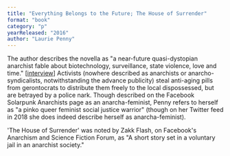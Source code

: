 ```yaml
---
title: "Everything Belongs to the Future; The House of Surrender"
format: "book"
category: "p"
yearReleased: "2016"
author: "Laurie Penny"
---
```

The author describes the novella as "a near-future  quasi-dystopian anarchist fable about biotechnology, surveillance, state  violence, love and time." [<a href="https://www.facebook.com/SolarpunkAnarchists/?fref=ts">interview</a>] Activists (nowhere described as anarchists or  anarcho-syndicalists, notwithstanding the advance publicity) steal anti-aging  pills from gerontocrats to distribute them freely to the local dispossessed, but are betrayed by a  police nark. Though described on the Facebook Solarpunk Anarchists page as an  anarcha-feminist, Penny refers to herself as "a pinko queer feminist social  justice warrior" (though on her Twitter feed in 2018 she does indeed  describe herself as anarcha-feminist).

'The House of Surrender' was noted by Zakk Flash, on Facebook's Anarchism and Science Fiction Forum, as "A short story set in a voluntary jail in an anarchist society."
 
